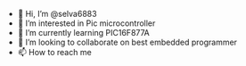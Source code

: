 - 👋 Hi, I’m @selva6883
- 👀 I’m interested in Pic microcontroller
- 🌱 I’m currently learning PIC16F877A
- 💞️ I’m looking to collaborate on best embedded programmer
- 📫 How to reach me 

<!---
selva6883/selva6883 is a ✨ special ✨ repository because its `README.md` (this file) appears on your GitHub profile.
You can click the Preview link to take a look at your changes.
--->
